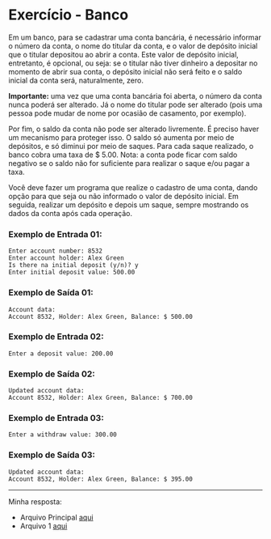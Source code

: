 # Exercício - Banco

Em um banco, para se cadastrar uma conta bancária, é necessário informar o número da conta, o nome do titular da conta, e o valor de depósito inicial que o titular depositou ao abrir a conta. Este valor de depósito
inicial, entretanto, é opcional, ou seja: se o titular não tiver dinheiro a depositar no momento de abrir sua conta, o depósito inicial não será feito e o saldo inicial da conta será, naturalmente, zero.

**Importante:** uma vez que uma conta bancária foi aberta, o número da conta nunca poderá ser alterado. Já o nome do titular pode ser alterado (pois uma pessoa pode mudar de nome por ocasião de casamento, por exemplo).

Por fim, o saldo da conta não pode ser alterado livremente. É preciso haver um mecanismo para proteger isso. O saldo só aumenta por meio de depósitos, e só diminui por meio de saques. Para cada saque realizado, o banco cobra uma taxa de $ 5.00. Nota: a conta pode ficar com saldo negativo se o saldo não for suficiente para realizar o saque e/ou pagar a taxa.

Você deve fazer um programa que realize o cadastro de uma conta, dando opção para que seja ou não informado o valor de depósito inicial. Em seguida, realizar um depósito e depois um saque, sempre mostrando os dados da conta após cada operação. 

</div>

### Exemplo de Entrada 01:

```
Enter account number: 8532
Enter account holder: Alex Green
Is there na initial deposit (y/n)? y
Enter initial deposit value: 500.00
```

### Exemplo de Saída 01:

```
Account data:
Account 8532, Holder: Alex Green, Balance: $ 500.00
```
### Exemplo de Entrada 02:

```
Enter a deposit value: 200.00
```

### Exemplo de Saída 02:

```
Updated account data:
Account 8532, Holder: Alex Green, Balance: $ 700.00
```
### Exemplo de Entrada 03:

```
Enter a withdraw value: 300.00
```

### Exemplo de Saída 03:

```
Updated account data:
Account 8532, Holder: Alex Green, Balance: $ 395.00
```

---

Minha resposta:
- Arquivo Principal [aqui](https://github.com/JonathanBarr0s/Udemy-Java/blob/main/Se%C3%A7%C3%A3o%2009%20-%20Construtores%2C%20palavra%20this%2C%20sobrecarga%2C%20encapsulamento/01.%20Banco/Banco/src/Program/Main.java)
- Arquivo 1 [aqui](https://github.com/JonathanBarr0s/Udemy-Java/blob/main/Se%C3%A7%C3%A3o%2009%20-%20Construtores%2C%20palavra%20this%2C%20sobrecarga%2C%20encapsulamento/01.%20Banco/Banco/src/Entities/ContaBancaria.java)



